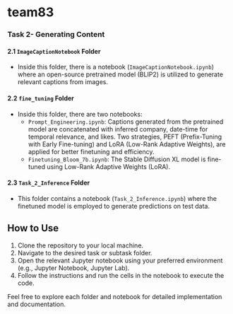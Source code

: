# team83


### Task 2- Generating Content

#### 2.1 `ImageCaptionNotebook` Folder
- Inside this folder, there is a notebook (`ImageCaptionNotebook.ipynb`) where an open-source pretrained model (BLIP2) is utilized to generate relevant captions from images.


#### 2.2 `fine_tuning` Folder
- Inside this folder, there are two notebooks:
  - `Prompt_Engineering.ipynb`: Captions generated from the pretrained model are concatenated with inferred company, date-time for temporal relevance, and likes. Two strategies, PEFT (Prefix-Tuning with Early Fine-tuning) and LoRA (Low-Rank Adaptive Weights), are applied for better finetuning and efficiency.
  - `Finetuning_Bloom_7b.ipynb`: The Stable Diffusion XL model is fine-tuned using Low-Rank Adaptive Weights (LoRA).


#### 2.3 `Task_2_Inference` Folder
- This folder contains a notebook (`Task_2_Inference.ipynb`) where the finetuned model is employed to generate predictions on test data.

## How to Use

1. Clone the repository to your local machine.
2. Navigate to the desired task or subtask folder.
3. Open the relevant Jupyter notebook using your preferred environment (e.g., Jupyter Notebook, Jupyter Lab).
4. Follow the instructions and run the cells in the notebook to execute the code.

Feel free to explore each folder and notebook for detailed implementation and documentation.

